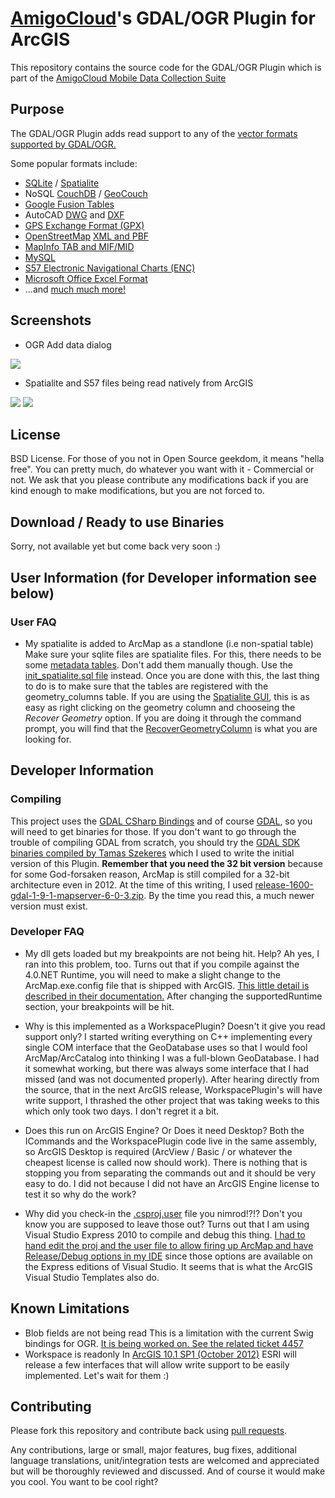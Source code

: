 # <a href="http://www.amigocloud.com">AmigoCloud</a>'s GDAL/OGR Plugin for ArcGIS
This repository contains the source code for the GDAL/OGR Plugin which is part of the <a href="http://www.amigocloud.com">AmigoCloud Mobile Data Collection Suite</a>

## Purpose
The GDAL/OGR Plugin adds read support to any of the <a href="http://www.gdal.org/ogr/ogr_formats.html">vector formats supported by GDAL/OGR.</a>

Some popular formats include:
* <a href="http://www.sqlite.org/">SQLite</a> / <a href="https://www.gaia-gis.it/fossil/libspatialite/index">Spatialite</a>
* NoSQL <a href="http://couchdb.apache.org/">CouchDB</a> / <a href="https://github.com/couchbase/geocouch">GeoCouch </a>
* <a href="https://sites.google.com/site/fusiontablestalks/stories">Google Fusion Tables<a/>
* AutoCAD <a href="http://www.gdal.org/ogr/drv_dwg.html">DWG</a> and <a href="http://www.gdal.org/ogr/drv_dxf.html">DXF</a>
* <a href="http://www.gdal.org/ogr/drv_gpx.html">GPS Exchange Format (GPX)</a>
* <a href="http://www.openstreetmap.org/">OpenStreetMap</a> <a href="http://www.gdal.org/ogr/drv_osm.html">XML and PBF</a>
* <a href="http://www.gdal.org/ogr/drv_mitab.html">MapInfo TAB and MIF/MID</a>
* <a href="http://www.gdal.org/ogr/drv_mysql.html">MySQL</a>
* <a href="http://www.nauticalcharts.noaa.gov/mcd/enc/">S57 Electronic Navigational Charts (ENC)</a>
* <a href="http://www.gdal.org/ogr/drv_xls.html">Microsoft Office Excel Format</a>
* ...and <a href="http://www.gdal.org/ogr/ogr_formats.html">much much more!</a>

## Screenshots

* OGR Add data dialog
<img src="http://i.imgur.com/Tc0tp.png">

* Spatialite and S57 files being read natively from ArcGIS
<img src="http://i.imgur.com/Svzjp.png" />
<img src="http://i.imgur.com/O2kaJ.png" />


## License
BSD License. For those of you not in Open Source geekdom, it means "hella free". You can pretty much, do whatever you want with it - Commercial or not.
We ask that you please contribute any modifications back if you are kind enough to make modifications, but you are not forced to.

## Download / Ready to use Binaries
Sorry, not available yet but come back very soon :)

## User Information (for Developer information see below)

### User FAQ
* My spatialite is added to ArcMap as a standlone (i.e non-spatial table)
  Make sure your sqlite files are spatialite files. For this, there needs to be some <a href="http://www.gaia-gis.it/gaia-sins/spatialite-cookbook/html/metadata.html">metadata tables</a>. Don't add them manually though. Use the <a href="http://www.gaia-gis.it/gaia-sins/spatialite-manual-2.3.1.html">init_spatialite.sql file</a> instead. 
  Once you are done with this, the last thing to do is to make sure that the tables are registered with the geometry_columns table. If you are using the <a href="http://www.gaia-gis.it/spatialite-2.3.1/binaries.html">Spatialite GUI</a>, this is as easy as right clicking on the geometry column and chooseing the *Recover Geometry* option. If you are doing it through the command prompt, you will find that the <a href="http://www.gaia-gis.it/spatialite-2.3.1/spatialite-tutorial-2.3.1.html">RecoverGeometryColumn</a> is what you are looking for.

## Developer Information

### Compiling
This project uses the <a href="http://trac.osgeo.org/gdal/wiki/GdalOgrInCsharp">GDAL CSharp Bindings</a> and of course <a href="http://www.gdal.org/">GDAL</a>, so you will
need to get binaries for those. If you don't want to go through the trouble of compiling GDAL from scratch, you should try the <a href="http://vbkto.dyndns.org/sdk/">GDAL SDK binaries compiled by Tamas Szekeres</a>
which I used to write the initial version of this Plugin. **Remember that you need the 32 bit version** because for some God-forsaken reason, ArcMap is still compiled for a 32-bit architecture even in 2012. At the time of this writing,
I used <a href="http://vbkto.dyndns.org/sdk/PackageList.aspx?file=release-1600-gdal-1-9-1-mapserver-6-0-3.zip">release-1600-gdal-1-9-1-mapserver-6-0-3.zip</a>. By the time you read this, a much newer version must exist.

### Developer FAQ
* My dll gets loaded but my breakpoints are not being hit. Help?
  Ah yes, I ran into this problem, too. Turns out that if you compile against the 4.0.NET Runtime, you will need to make a slight change to the ArcMap.exe.config file that is shipped with ArcGIS. <a href="http://resources.arcgis.com/en/help/arcobjects-net/conceptualhelp/index.html#/How_to_debug_add_ins/0001000002vs000000/">This little detail
  is described in their documentation.</a> After changing the supportedRuntime section, your breakpoints will be hit.
  
* Why is this implemented as a WorkspacePlugin? Doesn't it give you read support only?
  I started writing everything on C++ implementing every single COM interface that the GeoDatabase uses so that I would fool ArcMap/ArcCatalog into
  thinking I was a full-blown GeoDatabase. I had it somewhat working, but there was always some interface that I had missed (and was not documented properly).
  After hearing directly from the source, that in the next ArcGIS release, WorkspacePlugin's will have write support, I thrashed the other project that was taking
  weeks to this which only took two days. I don't regret it a bit.

* Does this run on ArcGIS Engine? Or Does it need Desktop?
  Both the ICommands and the WorkspacePlugin code live in the same assembly, so ArcGIS Desktop is required (ArcView / Basic / or whatever the cheapest license is called now should work). 
  There is nothing that is stopping you from separating the commands out and it should be very easy to do. I did not because I did not have an ArcGIS Engine license to test it so why do the work?
  
* Why did you check-in the <a href="https://github.com/RBURHUM/arcgis-ogr/blob/master/src/OGRPlugin/OGRPlugin/OGRPlugin.csproj.user">.csproj.user</a> file you nimrod!?!? Don't you know you are supposed to leave those out?
  Turns out that I am using Visual Studio Express 2010 to compile and debug this thing. <a href="http://through-the-interface.typepad.com/through_the_interface/2006/07/debugging_using.html">I had to hand edit the proj and 
  the user file to allow firing up ArcMap and have Release/Debug options in my IDE</a> since those options are available on the Express editions of Visual Studio. It seems that is what the ArcGIS Visual Studio Templates also do.
  
## Known Limitations

* Blob fields are not being read
  This is a limitation with the current Swig bindings for OGR. <a href="http://trac.osgeo.org/gdal/ticket/4457">It is being worked on. See the related ticket 4457</a>
* Workspace is readonly
  In <a href="http://downloads.esri.com/support/downloads/other_/189810.1_SP1_Announcement.pdf">ArcGIS 10.1 SP1 (October 2012)</a> ESRI will release a few interfaces that will allow write support to be easily implemented. Let's wait for them :)

## Contributing

Please fork this repository and contribute back using
[pull requests](https://github.com/RBURHUM/arcgis-ogr/pulls).

Any contributions, large or small, major features, bug fixes, additional
language translations, unit/integration tests are welcomed and appreciated
but will be thoroughly reviewed and discussed. And of course it would make you cool. You want to be cool right?
